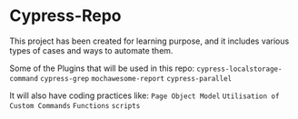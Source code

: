 # Cypress-Repo
This project has been created for learning purpose, and it includes various types of cases and ways to automate them.

Some of the Plugins that will be used in this repo:
`cypress-localstorage-command`
`cypress-grep`
`mochawesome-report`
`cypress-parallel`

It will also have coding practices like:
`Page Object Model`
`Utilisation of Custom Commands`
`Functions`
`scripts`
